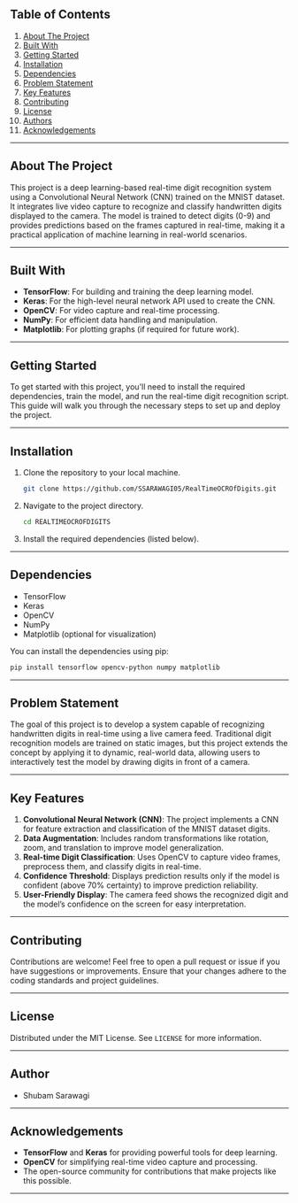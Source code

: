 ## Table of Contents
1. [About The Project](#about-the-project)
2. [Built With](#built-with)
3. [Getting Started](#getting-started)
4. [Installation](#installation)
5. [Dependencies](#dependencies)
6. [Problem Statement](#problem-statement)
7. [Key Features](#key-features)
8. [Contributing](#contributing)
9. [License](#license)
10. [Authors](#authors)
11. [Acknowledgements](#acknowledgements)

---

## About The Project
This project is a deep learning-based real-time digit recognition system using a Convolutional Neural Network (CNN) trained on the MNIST dataset. It integrates live video capture to recognize and classify handwritten digits displayed to the camera. The model is trained to detect digits (0-9) and provides predictions based on the frames captured in real-time, making it a practical application of machine learning in real-world scenarios.

---

## Built With
- **TensorFlow**: For building and training the deep learning model.
- **Keras**: For the high-level neural network API used to create the CNN.
- **OpenCV**: For video capture and real-time processing.
- **NumPy**: For efficient data handling and manipulation.
- **Matplotlib**: For plotting graphs (if required for future work).

---

## Getting Started
To get started with this project, you'll need to install the required dependencies, train the model, and run the real-time digit recognition script. This guide will walk you through the necessary steps to set up and deploy the project.

---

## Installation
1. Clone the repository to your local machine.
   ```bash
   git clone https://github.com/SSARAWAGI05/RealTimeOCROfDigits.git
   ```
2. Navigate to the project directory.
   ```bash
   cd REALTIMEOCROFDIGITS
   ```
3. Install the required dependencies (listed below).

---

## Dependencies
- TensorFlow
- Keras
- OpenCV
- NumPy
- Matplotlib (optional for visualization)
   
You can install the dependencies using pip:
```bash
pip install tensorflow opencv-python numpy matplotlib
```

---

## Problem Statement
The goal of this project is to develop a system capable of recognizing handwritten digits in real-time using a live camera feed. Traditional digit recognition models are trained on static images, but this project extends the concept by applying it to dynamic, real-world data, allowing users to interactively test the model by drawing digits in front of a camera.

---

## Key Features
1. **Convolutional Neural Network (CNN)**: The project implements a CNN for feature extraction and classification of the MNIST dataset digits.
2. **Data Augmentation**: Includes random transformations like rotation, zoom, and translation to improve model generalization.
3. **Real-time Digit Classification**: Uses OpenCV to capture video frames, preprocess them, and classify digits in real-time.
4. **Confidence Threshold**: Displays prediction results only if the model is confident (above 70% certainty) to improve prediction reliability.
5. **User-Friendly Display**: The camera feed shows the recognized digit and the model’s confidence on the screen for easy interpretation.

---

## Contributing
Contributions are welcome! Feel free to open a pull request or issue if you have suggestions or improvements. Ensure that your changes adhere to the coding standards and project guidelines.

---

## License
Distributed under the MIT License. See `LICENSE` for more information.

---

## Author
- Shubam Sarawagi

---

## Acknowledgements
- **TensorFlow** and **Keras** for providing powerful tools for deep learning.
- **OpenCV** for simplifying real-time video capture and processing.
- The open-source community for contributions that make projects like this possible.

---

